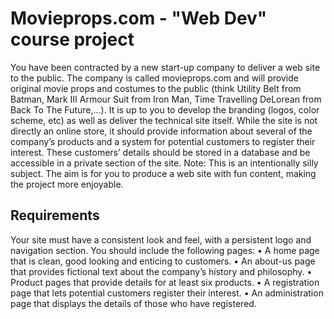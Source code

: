 Movieprops.com - "Web Dev" course project
=========================================
You have been contracted by a new start-up company to deliver a web site to the public. The company is called movieprops.com and will provide original movie props and costumes to the public (think Utility Belt from Batman, Mark III Armour Suit from Iron Man, Time Travelling DeLorean from Back To The Future,...). It is up to you to develop the branding (logos, color scheme, etc) as well as deliver the technical site itself. While the site is not directly an online store, it should provide information about several of the company’s products and a system for potential customers to register their interest. These customers’ details should be stored in a database and be accessible in a private section of the site. Note: This is an intentionally silly subject. The aim is for you to produce a web site with fun content, making the project more enjoyable.

Requirements
------------
Your site must have a consistent look and feel, with a persistent logo and navigation section. You should include the following pages:
• A home page that is clean, good looking and enticing to customers.
• An about-us page that provides fictional text about the company’s history and
philosophy.
• Product pages that provide details for at least six products.
• A registration page that lets potential customers register their interest.
• An administration page that displays the details of those who have registered.
